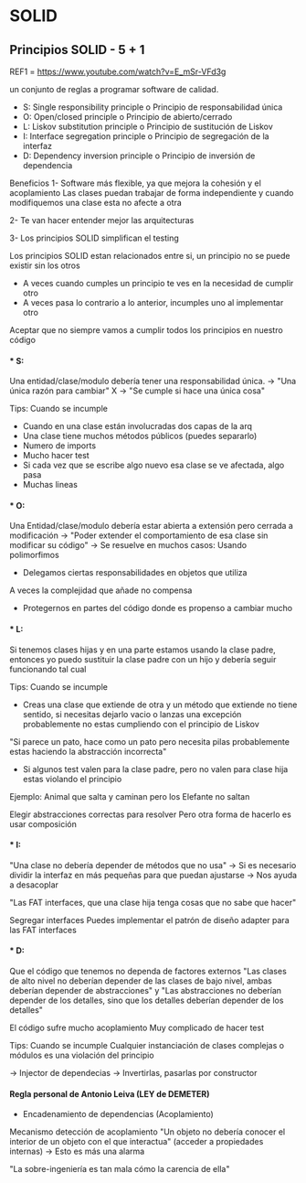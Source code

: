 # SOLID

## Principios SOLID - 5 + 1 
REF1 = https://www.youtube.com/watch?v=E_mSr-VFd3g

un conjunto de reglas a programar software de calidad.

* S: Single responsibility principle o Principio de responsabilidad única
* O: Open/closed principle o Principio de abierto/cerrado
* L: Liskov substitution principle o Principio de sustitución de Liskov
* I: Interface segregation principle o Principio de segregación de la interfaz
* D: Dependency inversion principle o Principio de inversión de dependencia

Beneficios
1- Software más flexible, ya que mejora la cohesión y el acoplamiento
Las clases puedan trabajar de forma independiente y cuando modifiquemos una clase esta no afecte a otra

2- Te van hacer entender mejor las arquitecturas

3- Los principios SOLID simplifican el testing

Los principios SOLID estan relacionados entre si, un principio no se puede existir sin los otros
* A veces cuando cumples un principio te ves en la necesidad de cumplir otro
* A veces pasa lo contrario a lo anterior, incumples uno al implementar otro

Aceptar que no siempre vamos a cumplir todos los principios en nuestro código



#### * S:
Una entidad/clase/modulo debería tener una responsabilidad única.
-> "Una única razón para cambiar" X
-> "Se cumple si hace una única cosa"

Tips: Cuando se incumple
* Cuando en una clase están involucradas dos capas de la arq
* Una clase tiene muchos métodos públicos (puedes separarlo)
* Numero de imports
* Mucho hacer test
* Si cada vez que se escribe algo nuevo esa clase se ve afectada, algo pasa
* Muchas lineas

#### * O:
Una Entidad/clase/modulo debería estar abierta a extensión pero cerrada a modificación
-> "Poder extender el comportamiento de esa clase sin modificar su código"
-> Se resuelve en muchos casos: Usando polimorfimos
* Delegamos ciertas responsabilidades en objetos que utiliza

A veces la complejidad que añade no compensa
- Protegernos en partes del código donde es propenso a cambiar mucho

#### * L:
Si tenemos clases hijas y en una parte estamos usando la clase padre, entonces yo puedo sustituir la clase padre con un hijo y debería seguir funcionando tal cual

Tips: Cuando se incumple
- Creas una clase que extiende de otra y un método que extiende no tiene sentido, si necesitas dejarlo vacio o lanzas una excepción probablemente no estas cumpliendo con el principio de Liskov

"Si parece un pato, hace como un pato pero necesita pilas probablemente estas haciendo la abstracción incorrecta"

- Si algunos test valen para la clase padre, pero no valen para clase hija estas violando el principio

Ejemplo:
Animal que salta y caminan pero los Elefante no saltan


Elegir abstracciones correctas para resolver
Pero otra forma de hacerlo es usar composición

#### * I:
"Una clase no debería depender de métodos que no usa"
-> Si es necesario dividir la interfaz en más pequeñas para que puedan ajustarse
-> Nos ayuda a desacoplar

"Las FAT interfaces, que una clase hija tenga cosas que no sabe que hacer"

Segregar interfaces
Puedes implementar el patrón de diseño adapter para las FAT interfaces

#### * D:
Que el código que tenemos no dependa de factores externos
"Las clases de alto nivel no deberían depender de las clases de bajo nivel, ambas deberían depender de abstracciones" y "Las abstracciones no deberían depender de los detalles, sino  que los detalles deberían depender de los detalles"

El código sufre mucho acoplamiento
Muy complicado de hacer test

Tips: Cuando se incumple
Cualquier instanciación de clases complejas o módulos es una violación del principio

-> Injector de dependecias
-> Invertirlas, pasarlas por constructor


#### Regla personal de Antonio Leiva (LEY de DEMETER)
- Encadenamiento de dependencias (Acoplamiento)

Mecanismo detección de acoplamiento
"Un objeto no debería conocer el interior de un objeto con el que interactua" (acceder a propiedades internas)
-> Esto es más una alarma


"La sobre-ingeniería es tan mala cómo la carencia de ella"